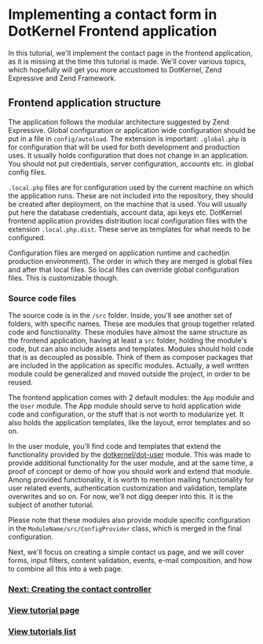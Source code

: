 # Implementing a contact form in DotKernel Frontend application

In this tutorial, we'll implement the contact page in the frontend application, as it is missing at the time this tutorial is made. We'll cover various topics, which hopefully will get you more accustomed to DotKernel, Zend Expressive and Zend Framework.

## Frontend application structure

The application follows the modular architecture suggested by Zend Expressive. Global configuration or application wide configuration should be put in a file in `config/autoload`. The extension is important: `.global.php` is for configuration that will be used for both development and production uses. It usually holds configuration that does not change in an application. You should not put credentials, server configuration, accounts etc. in global config files.

`.local.php` files are for configuration used by the current machine on which the application runs. These are not included into the repository, they should be created after deployment, on the machine that is used. You will usually put here the database credentials, account data, api keys etc. DotKernel frontend application provides distribution local configuration files with the extension `.local.php.dist`. These serve as templates for what needs to be configured.

Configuration files are merged on application runtime and cached(in production environment). The order in which they are merged is global files and after that local files. So local files can override global configuration files. This is customizable though.

### Source code files

The source code is in the `/src` folder. Inside, you'll see another set of folders, with specific names. These are modules that group together related code and functionality. These modules have almost the same structure as the frontend application, having at least a `src` folder, holding the module's code, but can also include assets and templates. Modules should hold code that is as decoupled as possible. Think of them as composer packages that are included in the application as specific modules. Actually, a well written module could be generalized and moved outside the project, in order to be reused. 

The frontend application comes with 2 default modules: the  `App` module and the `User` module. The App module should serve to hold application wide code and configuration, or the stuff that is not worth to modularize yet. It also holds the application templates, like the layout, error templates and so on.

In the user module, you'll find code and templates that extend the functionality provided by the [dotkernel/dot-user](https://github.com/dotkernel/dot-user) module. This was made to provide additional functionality for the user module, and at the same time, a proof of concept or demo of how you should work and extend that module. Among provided functionality,  it is worth to mention mailing functionality for user related events, authentication customization and validation, template overwrites and so on. For now, we'll not digg deeper into this. It is the subject of another tutorial.

Please note that these modules also provide module specific configuration in the `ModuleName/src/ConfigProvider` class, which is merged in the final configuration.

Next, we'll focus on creating a simple contact us page, and we will cover forms, input filters, content validation, events, e-mail composition, and how to combine all this into a web page.


### [Next: Creating the contact controller](02-creating-the-contact-controller.md)

### [View tutorial page](README.md)
### [View tutorials list](../README.md)
